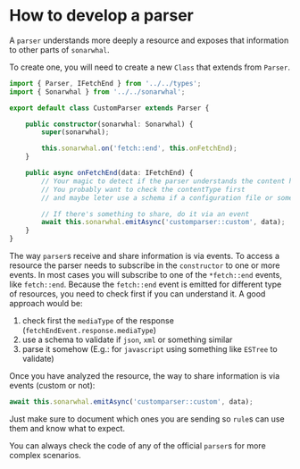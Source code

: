 # How to develop a parser

A `parser` understands more deeply a resource and exposes that
information to other parts of `sonarwhal`.

To create one, you will need to create a new `Class` that extends from
`Parser`.

```ts
import { Parser, IFetchEnd } from '../../types';
import { Sonarwhal } from '../../sonarwhal';

export default class CustomParser extends Parser {

    public constructor(sonarwhal: Sonarwhal) {
        super(sonarwhal);

        this.sonarwhal.on('fetch::end', this.onFetchEnd);
    }

    public async onFetchEnd(data: IFetchEnd) {
        // Your magic to detect if the parser understands the content here
        // You probably want to check the contentType first
        // and maybe leter use a schema if a configuration file or something else

        // If there's something to share, do it via an event
        await this.sonarwhal.emitAsync('customparser::custom', data);
    }
}
```

The way `parser`s receive and share information is via events. To access
a resource the parser needs to subscribe in the `constructor` to one or
more events. In most cases you will subscribe to one of the `*fetch::end`
events, like `fetch::end`. Because the `fetch::end` event is emitted
for different type of resources, you need to check first if you can
understand it. A good approach would be:

1. check first the `mediaType` of the response (`fetchEndEvent.response.mediaType`)
2. use a schema to validate if `json`, `xml` or something similar
3. parse it somehow (E.g.: for `javascript` using something like `ESTree`
   to validate)

Once you have analyzed the resource, the way to share information is via
events (custom or not):

```ts
await this.sonarwhal.emitAsync('customparser::custom', data);
```

Just make sure to document which ones you are sending so `rule`s can use
them and know what to expect.

You can always check the code of any of the official `parser`s for
more complex scenarios.
